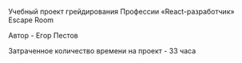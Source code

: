 Учебный проект грейдирования Профессии «React-разработчик» Escape Room

Автор - Егор Пестов

Затраченное количество времени на проект - 33 часа
